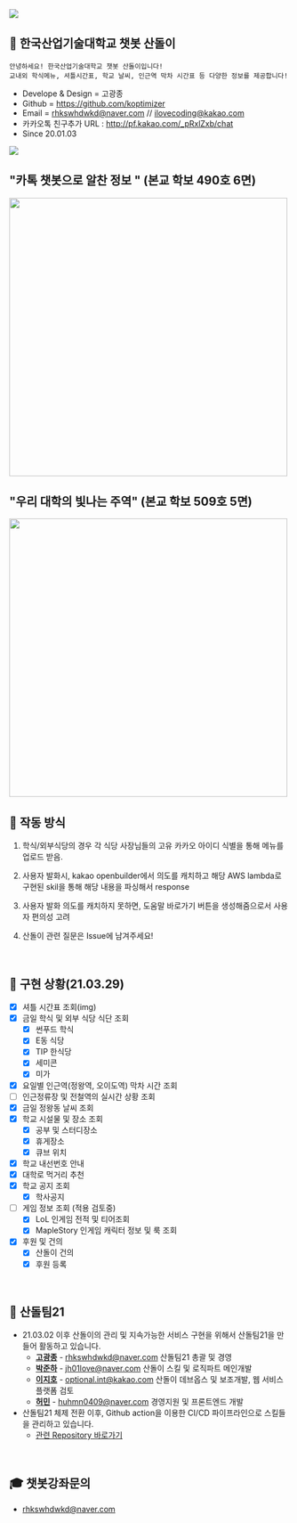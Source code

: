 <img src = "https://github.com/koptimizer/kakaotalk_chatbot_sandol/blob/master/pics/sandol.jpg">

## 🤖 한국산업기술대학교 챗봇 산돌이
```
안녕하세요! 한국산업기술대학교 챗봇 산돌이입니다!
교내외 학식메뉴, 셔틀시간표, 학교 날씨, 인근역 막차 시간표 등 다양한 정보를 제공합니다!
```
- Develope & Design = 고광종
- Github = https://github.com/koptimizer
- Email = rhkswhdwkd@naver.com // ilovecoding@kakao.com
- 카카오톡 친구추가 URL : http://pf.kakao.com/_pRxlZxb/chat
- Since 20.01.03
<img src = 'https://github.com/koptimizer/kakaotalk_chatbot_sandol/blob/master/pics/cap.jpg'>
<br/>

## "카톡 챗봇으로 알찬 정보 " (본교 학보 490호 6면)
<img src = "https://github.com/koptimizer/kakaotalk_chatbot_sandol/blob/master/pics/news.jpg" height = "500px">
<br/>

## "우리 대학의 빛나는 주역" (본교 학보 509호 5면)
<img src = "https://github.com/koptimizer/kakaotalk_chatbot_sandol/blob/master/pics/news2.jpg" height = "500px">
<br/>

## 📃 작동 방식
1. 학식/외부식당의 경우 각 식당 사장님들의 고유 카카오 아이디 식별을 통해 메뉴를 업로드 받음.

2. 사용자 발화시, kakao openbuilder에서 의도를 캐치하고 해당 AWS lambda로 구현된 skil을 통해 해당 내용을 파싱해서 response

3. 사용자 발화 의도를 캐치하지 못하면, 도움말 바로가기 버튼을 생성해줌으로서 사용자 편의성 고려

4. 산돌이 관련 질문은 Issue에 남겨주세요!
<br/>

## 🔎 구현 상황(21.03.29)
- [x] 셔틀 시간표 조회(img)
- [x] 금일 학식 및 외부 식당 식단 조회
    - [x] 썬푸드 학식
    - [x] E동 식당
    - [x] TIP 한식당
    - [x] 세미콘
    - [x] 미가
- [x] 요일별 인근역(정왕역, 오이도역) 막차 시간 조회
- [ ] 인근정류장 및 전철역의 실시간 상황 조회
- [x] 금일 정왕동 날씨 조회
- [x] 학교 시설물 및 장소 조회
    - [x] 공부 및 스터디장소
    - [x] 휴게장소
    - [x] 큐브 위치
- [x] 학교 내선번호 안내
- [x] 대학로 먹거리 추천
- [x] 학교 공지 조회
    - [x] 학사공지 
- [ ] 게임 정보 조회 (적용 검토중)
    - [x] LoL 인게임 전적 및 티어조회
    - [x] MapleStory 인게임 캐릭터 정보 및 룩 조회
- [x] 후원 및 건의
    - [x] 산돌이 건의
    - [x] 후원 등록
<br/>

## 🔧 산돌팀21
- 21.03.02 이후 산돌이의 관리 및 지속가능한 서비스 구현을 위해서 산돌팀21을 만들어 활동하고 있습니다.
  - [**고광종**](https://github.com/koptimizer) - <rhkswhdwkd@naver.com>
    산돌팀21 총괄 및 경영
  - [**박준하**](https://github.com/Cycrypto) - <jh01love@naver.com>
    산돌이 스킬 및 로직파트 메인개발
  - [**이지호**](https://github.com/DPS0340) - <optional.int@kakao.com>
    산돌이 데브옵스 및 보조개발, 웹 서비스 플랫폼 검토
  - [**허민**](https://github.com/hhhminme) - <huhmn0409@naver.com>
    경영지원 및 프론트엔드 개발
- 산돌팀21 체제 전환 이후, Github action을 이용한 CI/CD 파이프라인으로 스킬들을 관리하고 있습니다.
  - [관련 Repository 바로가기](https://github.com/hhhminme/kpu_sandol_team)
<br/>

## 🎓 챗봇강좌문의
- rhkswhdwkd@naver.com
